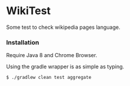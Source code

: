 # WikiTest
Some test to check wikipedia pages language.

### Installation

Require Java 8 and Chrome Browser.

Using the gradle wrapper is as simple as typing.

```sh
$ ./gradlew clean test aggregate
```

